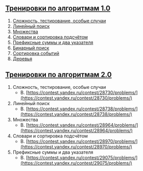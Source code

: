 ## [Тренировки по алгоритмам 1.0](https://yandex.ru/yaintern/algorithm-training_2021)

1. [Сложность, тестирование, особые случаи](https://contest.yandex.ru/contest/27393/problems/)
2. [Линейный поиск](https://contest.yandex.ru/contest/27472/problems/)
3. [Множества](https://contest.yandex.ru/contest/27663/problems/)
4. [Словари и сортировка подсчётом](https://contest.yandex.ru/contest/27665/problems/)
5. [Префиксные суммы и два указателя](https://contest.yandex.ru/contest/27794/problems/)
6. [Бинарный поиск](https://contest.yandex.ru/contest/27844/problems/)
7. [Сортировка событий](https://contest.yandex.ru/contest/27883/problems/)
8. [Деревья](https://contest.yandex.ru/contest/28069/problems/)


## [Тренировки по алгоритмам 2.0](https://yandex.ru/yaintern/algorithm-training_june_2021)


1. Сложность, тестирование, особые случаи
   - B. [https://contest.yandex.ru/contest/28730/problems/](https://contest.yandex.ru/contest/28730/problems/)
2. Линейный поиск
   - B. [https://contest.yandex.ru/contest/28738/problems/](https://contest.yandex.ru/contest/28738/problems/)
3. Множества
   - B. [https://contest.yandex.ru/contest/28964/problems/](https://contest.yandex.ru/contest/28964/problems/)
4. Словари и сортировка подсчётом
   - B. [https://contest.yandex.ru/contest/28970/problems/](https://contest.yandex.ru/contest/28970/problems/)
5. Префиксные суммы и два указателя
   - B. [https://contest.yandex.ru/contest/29075/problems/](https://contest.yandex.ru/contest/29075/problems/)
